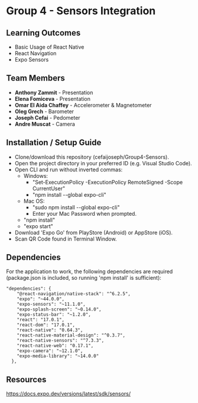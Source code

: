 # Group 4 - Sensors Integration

## Learning Outcomes

- Basic Usage of React Native
- React Navigation
- Expo Sensors

## Team Members

- **Anthony Zammit** - Presentation
- **Elena Fomiceva** - Presentation
- **Omar El Aida Chaffey** - Accelerometer & Magnetometer
- **Oleg Grech** - Barometer
- **Joseph Cefai** - Pedometer
- **Andre Muscat** - Camera

## Installation / Setup Guide

- Clone/download this repository (cefaijoseph/Group4-Sensors).
- Open the project directory in your preferred ID (e.g. Visual Studio Code).
- Open CLI and run without inverted commas:
  - Windows:
  	- "Set-ExecutionPolicy -ExecutionPolicy RemoteSigned -Scope CurrentUser"
  	- "npm install --global expo-cli"
  - Mac OS:
  	- "sudo npm install --global expo-cli"
  	- Enter your Mac Password when prompted.
  - "npm install"
  - "expo start"
- Download 'Expo Go' from PlayStore (Android) or AppStore (iOS).
- Scan QR Code found in Terminal Window.

## Dependencies
For the application to work, the following dependencies are required (package.json is included, so running 'npm install' is sufficient):

	"dependencies": {
		"@react-navigation/native-stack": "^6.2.5",
		"expo": "~44.0.0",
		"expo-sensors": "~11.1.0",
		"expo-splash-screen": "~0.14.0",
		"expo-status-bar": "~1.2.0",
		"react": "17.0.1",
		"react-dom": "17.0.1",
		"react-native": "0.64.3",
		"react-native-material-design": "^0.3.7",
		"react-native-sensors": "^7.3.3",
		"react-native-web": "0.17.1",
		"expo-camera": "~12.1.0",
		"expo-media-library": "~14.0.0"
	  },
  
## Resources

https://docs.expo.dev/versions/latest/sdk/sensors/
